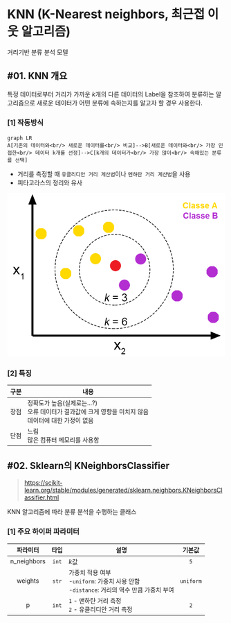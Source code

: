 # KNN (K-Nearest neighbors, 최근접 이웃 알고리즘)

거리기반 분류 분석 모델

## #01. KNN 개요

특정 데이터로부터 거리가 가까운 $k$개의 다른 데이터의 Label을 참조하여 분류하는 알고리즘으로 새로운 데이터가 어떤 분류에 속하는지를 알고자 할 경우 사용한다.

### [1] 작동방식

```mermaid
graph LR
A[기존의 데이터와<br/> 새로운 데이터를<br/> 비교]-->B[새로운 데이터와<br/> 가장 인접한<br/> 데이터 k개를 선정]-->C[k개의 데이터가<br/> 가장 많이<br/> 속해있는 분류를 선택]
```

- 거리를 측정할 때 `유클리디안 거리 계산법`이나 `멘하탄 거리 계산법`을 사용
- 피타고라스의 정리와 유사

![img](res/knn00.png)

### [2] 특징

| 구분 | 내용 |
|:---:|---|
| 장점 | 정확도가 높음(실제로는...?)<br/>오류 데이터가 결과값에 크게 영향을 미치지 않음<br/>데이터에 대한 가정이 없음 |
| 단점 | 느림<br/>많은 컴퓨터 메모리를 사용함 |

## #02. Sklearn의 KNeighborsClassifier

> https://scikit-learn.org/stable/modules/generated/sklearn.neighbors.KNeighborsClassifier.html

KNN 알고리즘에 따라 분류 분석을 수행하는 클래스

### [1] 주요 하이퍼 파라미터

| 파라미터 | 타입 | 설명 | 기본값 |
|:---:|:---:|---|:---:|
| n_neighbors | `int` | $k$값 | `5` |
| weights | `str` | 가중치 적용 여부<br/>-`uniform`: 가중치 사용 안함<br/> -`distance`: 거리의 역수 만큼 가중치 부여 | `uniform` |
| p | `int` | `1` - 맨하탄 거리 측정<br/>`2` - 유클리디안 거리 측정 | `2` |